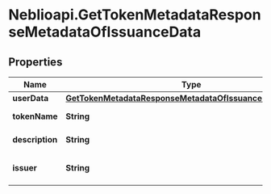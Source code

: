 # Neblioapi.GetTokenMetadataResponseMetadataOfIssuanceData

## Properties
Name | Type | Description | Notes
------------ | ------------- | ------------- | -------------
**userData** | [**GetTokenMetadataResponseMetadataOfIssuanceDataUserData**](GetTokenMetadataResponseMetadataOfIssuanceDataUserData.md) |  | [optional] 
**tokenName** | **String** | Token symbol | [optional] 
**description** | **String** | Token description | [optional] 
**issuer** | **String** | Name of token issuer | [optional] 


